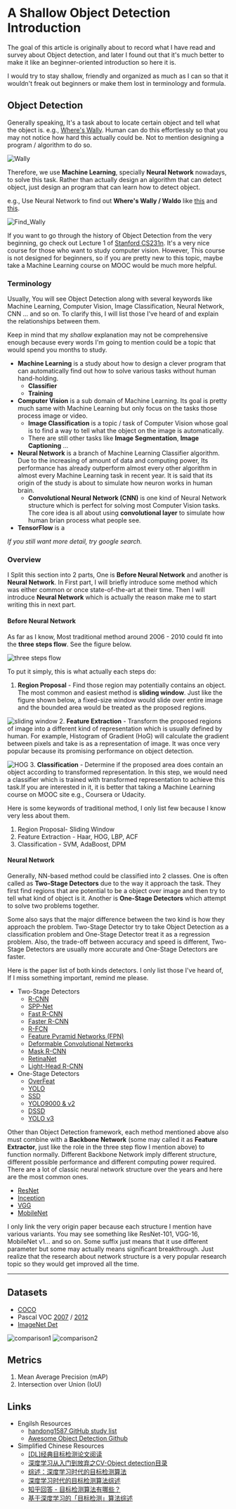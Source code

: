 # A Shallow Object Detection Introduction

The goal of this article is originally about to record what I have read and survey about Object detection, and later I found out that it's much better to make it like an beginner-oriented introduction so here it is.

I would try to stay shallow, friendly and organized as much as I can so that it wouldn't freak out beginners or make them lost in terminology and formula.

## Object Detection

Generally speaking, It's a task about to locate certain object and tell what the object is. e.g., [Where's Wally](https://en.wikipedia.org/wiki/Where%27s_Wally%3F). Human can do this effortlessly so that you may not notice how hard this actually could be. Not to mention designing a program / algorithm to do so.

![Wally](./wally_detected.jpg)

Therefore, we use **Machine Learning**, specially **Neural Network** nowadays, to solve this task. Rather than actually design an algorithm that can detect object, just design an  program that can learn how to detect object.

e.g., Use Neural Network to find out **Where's Wally / Waldo** like [this](https://towardsdatascience.com/how-to-find-wally-neural-network-eddbb20b0b90) and [this](https://github.com/alseambusher/deepwaldo).

![Find_Wally](./find_wally.gif)

If you want to go through the history of Object Detection from the very beginning, go check out Lecture 1 of [Stanford CS231n](http://cs231n.stanford.edu/). It's a very nice course for those who want to study computer vision. However, This course is not designed for beginners, so if you are pretty new to this topic, maybe take a Machine Learning course on MOOC would be much more helpful.


### Terminology

Usually, You will see Object Detection along with several keywords like Machine Learning, Computer Vision, Image Classification, Neural Network, CNN ... and so on. To clarify this, I will list those I've heard of and explain the relationships between them.

Keep in mind that my *shallow* explanation may not be comprehensive enough because every words I'm going to mention could be a topic that would spend you months to study.

- **Machine Learning** is a study about how to design a clever program that can automatically find out how to solve various tasks without human hand-holding.
  - **Classifier**
  - **Training**
- **Computer Vision** is a sub domain of Machine Learning. Its goal is pretty much same with Machine Learning but only focus on the tasks those process image or video.
  - **Image Classification** is a topic / task of Computer Vision whose goal is to find a way to tell what the object on the image is automatically.
  - There are still other tasks like **Image Segmentation**, **Image Captioning** ...
- **Neural Network** is a branch of Machine Learning Classifier algorithm. Due to the increasing of amount of data and computing power, Its performance has already outperform almost every other algorithm in almost every Machine Learning task in recent year. It is said that its origin of the study is about to simulate how neuron works in human brain.
  - **Convolutional Neural Network (CNN)** is one kind of Neural Network structure which is perfect for solving most Computer Vision tasks. The core idea is all about using **convolutional layer** to simulate how human brian process what people see.
- **TensorFlow** is a 

*If you still want more detail, try google search.*


### Overview

I Split this section into 2 parts, One is **Before Neural Network** and another is **Neural Network**. In First part, I will briefly introduce some method which was either common or once state-of-the-art at their time. Then I will introduce **Neural Network** which is actually the reason make me to start writing this in next part.

#### Before Neural Network

As far as I know, Most traditional method around 2006 - 2010 could fit into the **three steps flow**. See the figure below.

![three steps flow](./3_steps.png)

To put it simply, this is what actually each steps do:

1. **Region Proposal** - Find those region may potentially contains an object. The most common and easiest method is **sliding window**. Just like the figure shown below, a fixed-size window would slide over entire image and the bounded area would be treated as the proposed regions.

![sliding window](./sliding_window_example.gif)
2. **Feature Extraction** - Transform the proposed regions of image into a different kind of representation which is usually defined by human. For example, Histogram of Gradient (HoG) will calculate the gradient between pixels and take is as a representation of image. It was once very popular because its promising performance on object detection.

![HOG](hog.png)
3. **Classification** - Determine if the proposed area does contain an object according to transformed representation. In this step, we would need a classifier which is trained with transformed representation to achieve this task.If you are interested in it, it is better that taking a Machine Learning course on MOOC site e.g., Coursera or Udacity.

Here is some keywords of traditional method, I only list few because I know very less about them.

1. Region Proposal- Sliding Window
2. Feature Extraction - Haar, HOG, LBP, ACF
3. Classification - SVM, AdaBoost, DPM

#### Neural Network

Generally, NN-based method could be  classified into 2 classes. One is often called as **Two-Stage Detectors** due to the way it approach the task. They first find regions that are potential to be a object over image and then try to tell what kind of object is it. Another is **One-Stage Detectors** which attempt to solve two problems together.

Some also says that the major difference between the two kind is how they approach the problem. Two-Stage Detector try to take Object Detection as a classification problem and One-Stage Detector treat it as a regression problem. Also, the trade-off between accuracy and speed is different, Two-Stage Detectors are usually more accurate and One-Stage Detectors are faster.

Here is the paper list of both kinds detectors. I only list those I've heard of, If I miss something important, remind me please.

- Two-Stage Detectors
  - [R-CNN](https://arxiv.org/abs/1311.2524)
  - [SPP-Net](https://arxiv.org/abs/1406.4729)
  - [Fast R-CNN](https://arxiv.org/abs/1504.08083)
  - [Faster R-CNN](https://arxiv.org/abs/1506.01497)
  - [R-FCN](https://arxiv.org/abs/1605.06409)
  - [Feature Pyramid Networks (FPN)](https://arxiv.org/abs/1612.03144)
  - [Deformable Convolutional Networks](https://arxiv.org/abs/1703.06211)
  - [Mask R-CNN](https://arxiv.org/abs/1703.06870)
  - [RetinaNet](https://arxiv.org/abs/1708.02002)
  - [Light-Head R-CNN](https://arxiv.org/abs/1711.07264)
- One-Stage Detectors
  - [OverFeat](https://arxiv.org/abs/1312.6229)
  - [YOLO](https://arxiv.org/abs/1506.02640)
  - [SSD](https://arxiv.org/abs/1512.02325)
  - [YOLO9000 & v2](https://arxiv.org/abs/1612.08242)
  - [DSSD](https://arxiv.org/abs/1701.06659)
  - [YOLO v3](https://arxiv.org/abs/1804.02767)

Other than Object Detection framework, each method mentioned above also must combine with a **Backbone Network** (some may called it as **Feature Extractor**, just like the role in the three step flow I mention above) to function normally. Different Backbone Network imply different structure, different possible performance and different computing power required. There are a lot of classic neural network structure over the years and here are the most common ones.

- [ResNet](https://arxiv.org/abs/1512.03385)
- [Inception](https://arxiv.org/abs/1409.4842)
- [VGG](https://arxiv.org/abs/1409.1556)
- [MobileNet](https://arxiv.org/abs/1704.04861)

I only link the very origin paper because each structure I mention have various variants. You may see something like ResNet-101, VGG-16, MobileNet v1... and so on. Some suffix just means that it use different parameter but some may actually means significant breakthrough. Just realize that the research about network structure is a very popular research topic so they would get improved all the time.

*****

## Datasets

- [COCO](http://cocodataset.org)
- Pascal VOC [2007](http://host.robots.ox.ac.uk/pascal/VOC/voc2007/) / [2012](http://host.robots.ox.ac.uk/pascal/VOC/voc2012/)
  <!--- aeroplane, bicycle, bird, boat, bottle, bus, car, chair, cow, diningtable, dog, horse, motorbike, person, pottedplant, sheep, sofa, train, tvmonitor-->
- [ImageNet Det](http://www.image-net.org/challenges/LSVRC/)

![comparison1](./dataset_comparison_1.jpg)
![comparison2](./dataset_comparison_2.jpg)

## Metrics

1. Mean Average Precision (mAP)
2. Intersection over Union (IoU)

## Links
- Engilsh Resources
  - [handong1587 GitHub study list](https://handong1587.github.io/deep_learning/2015/10/09/object-detection.html#object-detection-in-3d)
  - [Awesome Object Detection Github](https://github.com/amusi/awesome-object-detection)
- Simplified Chinese Resources
  - [[DL]经典目标检测论文阅读](https://zhpmatrix.github.io/2018/02/19/detection-paper-reading/)
  - [深度学习从入门到放弃之CV-Object detection目录](https://zhuanlan.zhihu.com/p/31117359)
  - [综述：深度学习时代的目标检测算法](https://zhuanlan.zhihu.com/p/33277354)
  - [深度学习时代的目标检测算法综述](http://www.infoq.com/cn/news/2017/09/deep-leayd-detection-algorithm)
  - [知乎回答 - 目标检测算法有哪些？](https://www.zhihu.com/question/53438706)
  - [基于深度学习的「目标检测」算法综述](https://zhuanlan.zhihu.com/p/33981103)